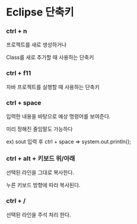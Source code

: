 # Eclipse 단축키

### ctrl + n

프로젝트를 새로 생성하거나

Class를 새로 추가할 때 사용하는 단축키

### ctrl + f11

자바 프로젝트를 실행할 때 사용하는 단축키

### ctrl + space

입력한 내용을 바탕으로 예상 명령어를 보여준다.

미리 정해진 줄임말도 가능하다

ex) sout 입력 후 ctrl + space => system.out.println();

### ctrl + alt + 키보드 위/아래

선택된 라인을 그대로 복사한다.

누른 키보드 방향에 따라 복사된다.

### ctrl + /

선택된 라인을 주석 처리 한다.